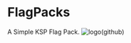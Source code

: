 # FlagPacks
A Simple KSP Flag Pack.
![logo(github)](https://user-images.githubusercontent.com/102701854/165866898-fb7efcce-0f5e-42e3-8e99-065b1ff48d31.png)
